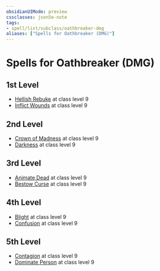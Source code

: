 ```yaml
---
obsidianUIMode: preview
cssclasses: json5e-note
tags:
- spell/list/subclass/oathbreaker-dmg
aliases: ["Spells for Oathbreaker (DMG)"]
---
```

# Spells for Oathbreaker (DMG)

## 1st Level

- [Hellish Rebuke](hellish-rebuke "PHB") at class level 9
- [Inflict Wounds](inflict-wounds "PHB") at class level 9

## 2nd Level

- [Crown of Madness](crown-of-madness "PHB") at class level 9
- [Darkness](darkness "PHB") at class level 9

## 3rd Level

- [Animate Dead](animate-dead "PHB") at class level 9
- [Bestow Curse](bestow-curse "PHB") at class level 9

## 4th Level

- [Blight](blight "PHB") at class level 9
- [Confusion](confusion "PHB") at class level 9

## 5th Level

- [Contagion](contagion "PHB") at class level 9
- [Dominate Person](dominate-person "PHB") at class level 9
